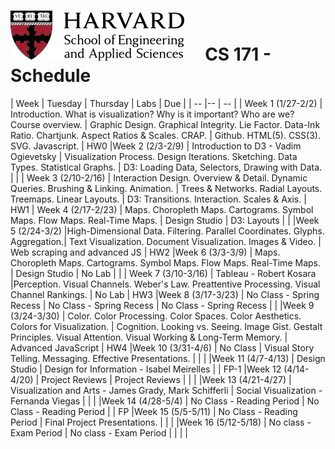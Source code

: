 # ![](i/seas.png) &nbsp; &nbsp; CS 171 - Schedule



 |  Week | Tuesday | Thursday | Labs | Due |
 | -- |--  | -- | 
 | Week 1 (1/27-2/2) | Introduction. What is visualization? Why is it important? Who are we? Course overview. | Graphic Design. Graphical Integrity. Lie Factor. Data-Ink Ratio. Chartjunk. Aspect Ratios & Scales. CRAP. | Github. HTML(5). CSS(3). SVG. Javascript. | HW0
 |Week 2 (2/3-2/9) | Introduction to D3 - Vadim Ogievetsky | Visualization Process. Design Iterations. Sketching. Data Types. Statistical Graphs.  | D3: Loading Data, Selectors, Drawing with Data. | |
 | Week 3 (2/10-2/16) | Interaction Design. Overview & Detail. Dynamic Queries. Brushing & Linking. Animation. | Trees & Networks. Radial Layouts. Treemaps. Linear Layouts.  | D3: Transitions. Interaction. Scales & Axis. | HW1
 | Week 4 (2/17-2/23) | Maps. Choropleth Maps. Cartograms. Symbol Maps. Flow Maps. Real-Time Maps. | Design Studio | D3: Layouts |  |
 |Week 5 (2/24-3/2) |High-Dimensional Data. Filtering. Parallel Coordinates. Glyphs. Aggregation.| Text Visualization. Document Visualization. Images & Video.  | Web scraping and advanced JS | HW2
 |Week 6 (3/3-3/9) | Maps. Choropleth Maps. Cartograms. Symbol Maps. Flow Maps. Real-Time Maps. | Design Studio | No Lab |  |
| Week 7 (3/10-3/16) | Tableau - Robert Kosara |Perception. Visual Channels. Weber's Law. Preattentive Processing. Visual Channel Rankings. | No Lab | HW3
|Week 8 (3/17-3/23) | No Class - Spring Recess | No Class - Spring Recess | No Class - Spring Recess |  |
|Week 9 (3/24-3/30) |   Color. Color Processing. Color Spaces. Color Aesthetics. Colors for Visualization. | Cognition. Looking vs. Seeing. Image Gist. Gestalt Principles. Visual Attention. Visual Working & Long-Term Memory. | Advanced JavaScript | HW4
|Week 10 (3/31-4/6) | No Class | Visual Story Telling. Messaging. Effective Presentations. |  |  |
|Week 11 (4/7-4/13) | Design Studio | Design for Information - Isabel Meirelles |  | FP-1
|Week 12 (4/14-4/20) | Project Reviews | Project Reviews |  |  |
|Week 13 (4/21-4/27) | Visualization and Arts - James Grady, Mark Schifferli | Social Visualization - Fernanda Viegas |  |  |
|Week 14 (4/28-5/4) | No Class - Reading Period | No Class - Reading Period |  | FP
|Week 15 (5/5-5/11) | No Class - Reading Period | Final Project Presentations.  |  |  |
|Week 16 (5/12-5/18) | No class - Exam Period | No class - Exam Period |  |  |  |



